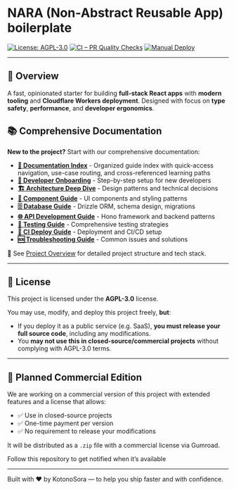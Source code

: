 # NARA (Non‑Abstract Reusable App) boilerplate

[![License: AGPL-3.0](https://img.shields.io/badge/License-AGPL%20v3-blue.svg)](https://www.gnu.org/licenses/agpl-3.0)
[![CI – PR Quality Checks](https://github.com/KotonoSora/nara-vite-react-boilerplate/actions/workflows/ci-pr-check.yml/badge.svg)](https://github.com/KotonoSora/nara-vite-react-boilerplate/actions/workflows/ci-pr-check.yml)
[![Manual Deploy](https://github.com/KotonoSora/nara-vite-react-boilerplate/actions/workflows/manual-deploy-cloudflare.yml/badge.svg)](https://github.com/KotonoSora/nara-vite-react-boilerplate/actions/workflows/manual-deploy-cloudflare.yml)

---

## 📘 Overview

A fast, opinionated starter for building **full-stack React apps** with **modern tooling** and **Cloudflare Workers deployment**. Designed with focus on **type safety**, **performance**, and **developer ergonomics**.

## 📚 Comprehensive Documentation

**New to the project?** Start with our comprehensive documentation:

- **[📖 Documentation Index](docs/README.md)** - Organized guide index with quick-access navigation, use-case routing, and cross-referenced learning paths
- **[🚀 Developer Onboarding](docs/DEVELOPER_ONBOARDING.md)** - Step-by-step setup for new developers
- **[🏗 Architecture Deep Dive](docs/ARCHITECTURE.md)** - Design patterns and technical decisions
- **[🧩 Component Guide](docs/COMPONENT_GUIDE.md)** - UI components and styling patterns
- **[🗄 Database Guide](docs/DATABASE_GUIDE.md)** - Drizzle ORM, schema design, migrations
- **[🌐 API Development Guide](docs/API_GUIDE.md)** - Hono framework and backend patterns
- **[🧪 Testing Guide](docs/TESTING_GUIDE.md)** - Comprehensive testing strategies
- **[🚢 CI Deploy Guide](docs/CI_DEPLOY_GUIDE.md)** - Deployment and CI/CD setup
- **[🆘 Troubleshooting Guide](docs/TROUBLESHOOTING.md)** - Common issues and solutions

📖 See [Project Overview](docs/PROJECT_OVERVIEW.md) for detailed project structure and tech stack.

---

## 📄 License

This project is licensed under the **AGPL-3.0** license.

You may use, modify, and deploy this project freely, **but**:

- If you deploy it as a public service (e.g. SaaS), **you must release your full source code**, including any modifications.
- You **may not use this in closed-source/commercial projects** without complying with AGPL-3.0 terms.

---

## 💼 Planned Commercial Edition

We are working on a commercial version of this project with extended features and a license that allows:

- ✅ Use in closed-source projects
- ✅ One-time payment per version
- ✅ No requirement to release your modifications

It will be distributed as a `.zip` file with a commercial license via Gumroad.

Follow this repository to get notified when it’s available

<!-- ---

## 💼 Commercial Edition

A commercial version with extended features and a non-AGPL license is available at:

👉 [https://gumroad.com/kotonsora/nara-boilerplate](https://gumroad.com/kotonsora/nara-boilerplate)

- ✅ Use in closed-source projects
- ✅ One-time payment per version
- ✅ No requirement to release your modifications -->

---

Built with ❤️ by KotonoSora — to help you ship faster and with confidence.
